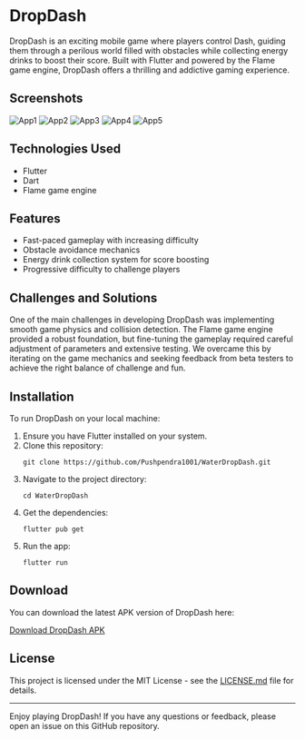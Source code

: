 # DropDash

DropDash is an exciting mobile game where players control Dash, guiding them through a perilous world filled with obstacles while collecting energy drinks to boost their score. Built with Flutter and powered by the Flame game engine, DropDash offers a thrilling and addictive gaming experience.

## Screenshots
![App1](https://github.com/user-attachments/assets/cc2941df-fba7-48af-9271-455a08848efe)
![App2](https://github.com/user-attachments/assets/02caf08c-95af-473e-aa31-76b7f0ebc3b3)
![App3](https://github.com/user-attachments/assets/732397d1-62e9-49c7-baac-24f019952000)
![App4](https://github.com/user-attachments/assets/490f45b7-1786-469c-886a-b2f591bb22db)
![App5](https://github.com/user-attachments/assets/9b666e67-bc8e-4e12-9d8e-0bb633a99cfb)


## Technologies Used

- Flutter
- Dart
- Flame game engine

## Features

- Fast-paced gameplay with increasing difficulty
- Obstacle avoidance mechanics
- Energy drink collection system for score boosting
- Progressive difficulty to challenge players

## Challenges and Solutions

One of the main challenges in developing DropDash was implementing smooth game physics and collision detection. The Flame game engine provided a robust foundation, but fine-tuning the gameplay required careful adjustment of parameters and extensive testing. We overcame this by iterating on the game mechanics and seeking feedback from beta testers to achieve the right balance of challenge and fun.

## Installation

To run DropDash on your local machine:

1. Ensure you have Flutter installed on your system.
2. Clone this repository:
   ```
   git clone https://github.com/Pushpendra1001/WaterDropDash.git
   ```
3. Navigate to the project directory:
   ```
   cd WaterDropDash
   ```
4. Get the dependencies:
   ```
   flutter pub get
   ```
5. Run the app:
   ```
   flutter run
   ```

## Download

You can download the latest APK version of DropDash here:

[Download DropDash APK](https://github.com/Pushpendra1001/WaterDropDash/blob/cb050a79e036292f8e4a4fa9f904bf0870083d26/DropDash.apk)


## License

This project is licensed under the MIT License - see the [LICENSE.md](LICENSE.md) file for details.

---

Enjoy playing DropDash! If you have any questions or feedback, please open an issue on this GitHub repository.
